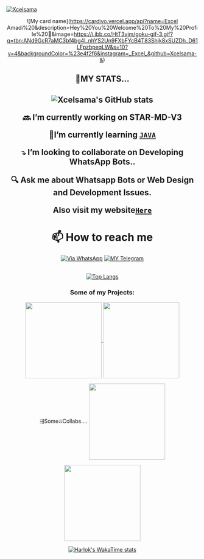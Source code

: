 [![Xcelsama](https://readme-typing-svg.demolab.com?font=Anton&size=30&pause=998&color=F51FFF&background=F7F2F20A&vCenter=true&random=false&width=465&lines=Hello+Everyone%F0%9F%91%8B!;My+Name+is+Excel+Amadi;I+am+a+Self+Learned+Fronted+Developer;I+am+from+West+Africa-Nigeria)](https://github.com/Xcelsama)
<div align="center">

![My card name](https://cardivo.vercel.app/api?name=Excel Amadi%20&description=Hey%20You%20Welcome%20To%20My%20Profile%20🌠&image=https://i.ibb.co/HtT3vjm/goku-gif-3.gif?q=tbn:ANd9GcR7aMC3bf4bg4l_nhYS2Un9FXbFYcB4T83Shjk8xSUZDh_D61LFpzbpeqLW&s=10?v=4&backgroundColor=%23e4f2f6&instagram=_Excel_&github=Xcelsama-&)


<h2/> 💎MY STATS...<h2/>

![Xcelsama's GitHub stats](https://github-readme-stats.vercel.app/api?username=Xcelsama&show=reviews,discussions_started,discussions_answered,prs_merged,prs_merged_percentage&theme=tokyonight&show_icons=true)

🔜 I’m currently working on STAR-MD-V3

🔰I’m currently learning [`JAVA`](https://www.liaoxuefeng.com/wiki/1016959663602400)

 ⤵️ I’m looking to collaborate on Developing WhatsApp Bots.. 

🔍 Ask me about Whatsapp Bots or Web Design and Development Issues. 

Also visit my website[`Here`](https://github.com/Xcelsama)

# 📫 How to reach me
[![Via WhatsApp](https://img.shields.io/badge/WhatsApp-25D366?style=for-the-badge&logo=whatsapp&logoColor=white)](https://wa.me/2347045035241)
[![MY Telegram](https://img.shields.io/badge/telegram-1b77FF.svg?style=for-the-badge&logo=telegram)](https://t.me/) 

<br>[![Top Langs](https://github-readme-stats.vercel.app/api/top-langs/?username=Xcelsama&layout=donut)](https://github.com/Xcelsama)
<h3>Some of my Projects:</h3>

<a href="https://github.com/Xcelsama/STAR-MD-V2">
  <img height=200 align="center" src="https://github-readme-stats.vercel.app/api/pin/?username=Xcelsama&repo=STAR-MD-V2&theme=dark&layout=compact&langs_count=8&card_width=320" />
</a>

<a href="https://github.com/Xcelsama/STAR-MD">
  <img height=200 align="center" src="https://github-readme-stats.vercel.app/api/pin/?username=Xcelsama&repo=STAR-MD&theme=dark&layout=compact&langs_count=8&card_width=320" />
</a>

⇶Some⥥Collabs....
<a href="https://github.com/Giftedmaurice/giftedmdV2-session-generator">
  <img height=200 align="center" src="https://github-readme-stats.vercel.app/api/pin/?username=Giftedmaurice&repo=giftedmdv2-session-generator&theme=dark&layout=compact&langs_count=8&card_width=320" />
</a>
 
<a href="https://github.com/Kingjux/Venocyber-voice-message">
  <img height=200 align="center" src="https://github-readme-stats.vercel.app/api/pin/?username=Kingjux&repo=Venocyber-voice-message&theme=dark&layout=compact&langs_count=8&card_width=320" />
</a>



[![Harlok's WakaTime stats](https://github-readme-stats.vercel.app/api/wakatime?username=ffflabs)](https://github.com/Xcelsama)